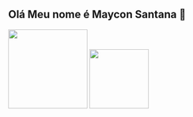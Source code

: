 ## Olá Meu nome é Maycon Santana 👋

<picture>
  <source
    srcset="https://github-readme-stats.vercel.app/api?username=Mjssantana&show_icons=true&theme=transparent&locale=pt-br&card_width=250px&custom_title=Estatisticas+de+MayconSantana"
    media="(prefers-color-scheme: dark)"
  />
  <img height="160em" src="https://github-readme-stats.vercel.app/api?username=Mjssantana&show_icons=true" />
</picture>

<img height="120em" src="https://github-readme-stats.vercel.app/api/top-langs/?username=Mjssantana&layout=compact&langs_count=16&theme=transparent"/>
<!--
![Top Langs](https://github-readme-stats.vercel.app/api/top-langs/?username=Mjssantana&hide_progress=true)
[![Harlok's wakatime stats](https://github-readme-stats.vercel.app/api/wakatime?username=Mjssantana)](https://github.com/anuraghazra/github-readme-stats)-->
